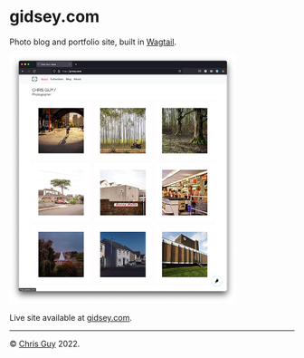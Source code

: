 # gidsey.com

Photo blog and portfolio site, built in [Wagtail](https://wgatil.io).

<img src="screenshots/gidsey.com.png" alt="gidsey.com screenshot" width="400"/>

Live site available at [gidsey.com](https://gidsy.com).

<hr>

© [Chris Guy](https://chrisguy.co) 2022.  


